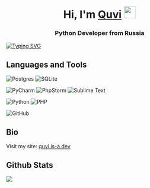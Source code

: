 <h1 align="center">Hi, I'm <a href="https://quvi.is-a.dev" target="_blank">Quvi</a> 
<img src="https://github.com/blackcater/blackcater/raw/main/images/Hi.gif" height="32"/></h1>
<h3 align="center">Python Developer from Russia</h3>
<a href="https://git.io/typing-svg"><img src="https://readme-typing-svg.demolab.com?font=Fira+Code&pause=1000&vCenter=true&width=435&lines=Python.+Databases.+Telegram+Bots" alt="Typing SVG" /></a>

## Languages and Tools

![Postgres](https://img.shields.io/badge/postgres-%23316192.svg?style=for-the-badge&logo=postgresql&logoColor=white)
![SQLite](https://img.shields.io/badge/sqlite-%2307405e.svg?style=for-the-badge&logo=sqlite&logoColor=white)

![PyCharm](https://img.shields.io/badge/pycharm-143?style=for-the-badge&logo=pycharm&logoColor=black&color=black&labelColor=green)
![PhpStorm](https://img.shields.io/badge/phpstorm-143?style=for-the-badge&logo=phpstorm&logoColor=black&color=black&labelColor=darkorchid)
![Sublime Text](https://img.shields.io/badge/sublime_text-%23575757.svg?style=for-the-badge&logo=sublime-text&logoColor=important)

![Python](https://img.shields.io/badge/python-3670A0?style=for-the-badge&logo=python&logoColor=ffdd54)
![PHP](https://img.shields.io/badge/php-%23777BB4.svg?style=for-the-badge&logo=php&logoColor=white)

![GitHub](https://img.shields.io/badge/github-%23121011.svg?style=for-the-badge&logo=github&logoColor=white)

## Bio
Visit my site: [quvi.is-a.dev](https://quvi.is-a.dev)

## Github Stats
![](https://github-readme-stats.vercel.app/api/top-langs/?username=quvvii&theme=slateorange&hide_border=true&include_all_commits=true&count_private=true&layout=compact)
